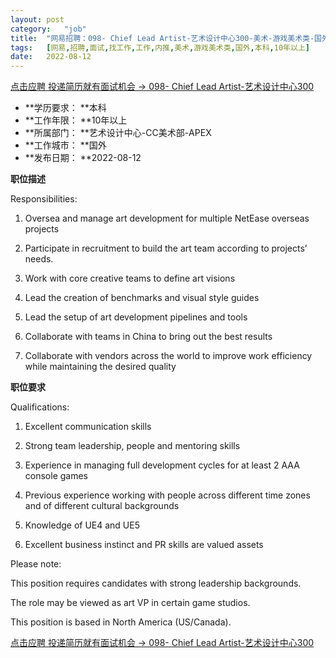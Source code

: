 ```yaml
---
layout:	post
category:	"job"
title:	"网易招聘：098- Chief Lead Artist-艺术设计中心300-美术-游戏美术类-国外本科10年以上"
tags:	[网易,招聘,面试,找工作,工作,内推,美术,游戏美术类,国外,本科,10年以上]
date:	2022-08-12
---
```


[点击应聘 投递简历就有面试机会 ->  098- Chief Lead Artist-艺术设计中心300](http://mobile.bole.netease.com/bole/boleDetail?id=42314&employeeId=346f03c3cda5f04c&key=all)



- **学历要求： **本科
- **工作年限： **10年以上
- **所属部门： **艺术设计中心-CC美术部-APEX
- **工作城市： **国外
- **发布日期： **2022-08-12



**职位描述**

Responsibilities:

1. Oversea and manage art development for multiple NetEase overseas projects

2. Participate in recruitment to build the art team according to projects’ needs.

3. Work with core creative teams to define art visions 

4. Lead the creation of benchmarks and visual style guides

5. Lead the setup of art development pipelines and tools

6. Collaborate with teams in China to bring out the best results

7. Collaborate with vendors across the world to improve work efficiency while maintaining the desired quality







**职位要求**

Qualifications:

1. Excellent communication skills

2. Strong team leadership, people and mentoring skills

3. Experience in managing full development cycles for at least 2 AAA console games

4. Previous experience working with people across different time zones and of different cultural backgrounds

5. Knowledge of UE4 and UE5

6. Excellent business instinct and PR skills are valued assets



Please note:

This position requires candidates with strong leadership backgrounds. 

The role may be viewed as art VP in certain game studios. 

This position is based in North America (US/Canada).



[点击应聘 投递简历就有面试机会 ->  098- Chief Lead Artist-艺术设计中心300](http://mobile.bole.netease.com/bole/boleDetail?id=42314&employeeId=346f03c3cda5f04c&key=all)